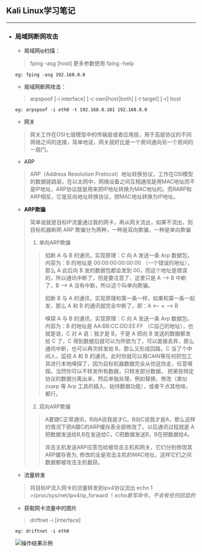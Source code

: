## Kali Linux学习笔记
---

* ### 局域网断网攻击

    * 局域网ip扫描：
    > fping -asg [host]
    更多参数使用 fping -help
    ```shell
    eg: fping -asg 192.168.0.0
    ```
    
    * 局域网断网攻击：
    > arpspoof [-i interface] [-c own|host|both] [-t target] [-r] host
    ```shell
    eg: arpspoof -i eth0 -t 192.168.0.101 192.168.0.0
    ```
    * 网关
    > 网关工作在OSI七层模型中的传输层或者应用层，用于高层协议的不同网络之间的连接，简单地说，网关就好比是一个房间通向另一个房间的一扇门。
    
    * ARP
    > ARP（Address Resolution Protocol）地址转换协议，工作在OSI模型的数据链路层，在以太网中，网络设备之间互相通信是用MAC地址而不是IP地址，ARP协议就是用来把IP地址转换为MAC地址的。而RARP和ARP相反，它是反向地址转换协议，把MAC地址转换为IP地址。
    
    * **ARP欺骗**
    > 简单说就是目标IP流量通过我的网卡，再从网关流出，如果不流出，则目标机器断网
    ARP 欺骗分为两种，一种是双向欺骗，一种是单向欺骗
    >>
    > 1. 单向ARP欺骗
    >> 掐断 A 与 B 的通讯，实现原理：C 向 A 发送一条 Arp 数据包，内容为：B 的地址是 00:00:00:00:00:00 （一个错误的地址），那么 A 此后向 B 发的数据包都会发到 00，而这个地址是错误的，所以通讯中断了，但是要注意了，这里只是 A –> B 中断了，B –> A 没有中断，所以这个叫单向欺骗。
    >>>
    >> 掐断 B 与 A 的通讯，实现原理和第一条一样，如果和第一条一起发，那么 A 和 B 的通讯就完全中断了，即：A <– × –> B
    >>>
    >> 嗅探 A 与 B 的通讯，实现原理：C 向 A 发送一条 Arp 数据包，内容为：B 的地址是 AA:BB:CC:DD:EE:FF （C自己的地址），也就是说，C 对 A 说：我才是 B，于是 A 把向 B 发送的数据都发给 C 了，C 得到数据后就可以为所欲为了，可以直接丢弃，那么通讯中断，也可以再次转发给 B，那么又形成回路，C 当了个中间人，监视 A 和 B 的通讯，此时你就可以用CAIN等任何抓包工具进行本地嗅探了，因为目标机器数据完全从你这你走，任意嗅探。当然你可以不转发所有数据，只转发部分数据， 把某些特定协议的数据分离出来，然后单独处理，例如替换、修改（类似 zxarp 等 Arp 工具的插入、劫持数据功能），或者干点其他啥，都行。
    >>
    > 2. 双向ARP欺骗
    >> A要跟C正常通讯，B向A说我是才C。B向C说我才是A，那么这样的情况下把A跟C的ARP缓存表全部修改了。以后通讯过程就是 A把数据发送给B,B在发送给C，C把数据发送B，B在把数据给A。
    >>>
    >> 攻击主机发送ARP应答包给被攻击主机和网关，它们分别修改其ARP缓存表为, 修改的全是攻击主机的MAC地址，这样它们之间数据都被攻击主机截获。
    
    * 流量转发
    > 将目标IP流入网卡的流量转发到ipv4协议流出
    > echo 1 >/proc/sys/net/ipv4/ip_forward
    > ！*echo是写命令，不会有任何回显的*
    
    * 获取网卡流量中的图片
    > driftnet -i [interface]
    ```shell
    eg: driftnet -i eth0
    ```
    ![操作结果示例][arp_eg]


  [arp_eg]: https://raw.githubusercontent.com/303snowing/303snowing.github.io/master/images/1507053684582.jpg
